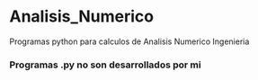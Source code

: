 # Analisis_Numerico
Programas python para calculos de Analisis Numerico Ingenieria

### Programas .py no son desarrollados por mi
